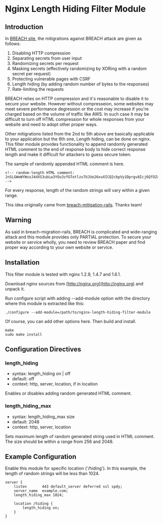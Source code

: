 
# Nginx Length Hiding Filter Module

## Introduction

In [BREACH site](http://breachattack.com/), the mitigrations against BREACH attack are given as follows:

1. Disabling HTTP compression
2. Separating secrets from user input
3. Randomizing secrets per request
4. Masking secrets (effectively randomizing by XORing with a random secret per request)
5. Protecting vulnerable pages with CSRF
6. Length hiding (by adding random number of bytes to the responses)
7. Rate-limiting the requests

BREACH relies on HTTP compression and it's reasonable to disable it to secure your website. However without compresseion, some websites may meet severe performance degression or the cost may increase if you're charged based on the volume of traffic like AWS. In such case it may be difficult to turn off HTML compression for whole responses from your website and need to adopt other proper ways.

Other mitigrations listed from the 2nd to 5th above are basically applicable to your application but the 6th one, Length hiding, can be done on nginx. This filter module provides functionality to append randomly generated HTML comment to the end of response body to hide correct response length and make it difficult for attackers to guess secure token.

The sample of randomly appended HTML comment is here.
```
<!-- random-length HTML comment: JnSLGWeWYWsoJ4dXS3ubLw3YOu3zfGTotlzx7UJUo26xuXICQ2cbpVy1Dprgv8Icj6QfOZx2Ptp9HxCVoevTxhKzMzV6xeYXao0oCngRWJRb4Tvive1iBAXLzrHlLg6jKwNKXrct0tJuA2TvWIRVIng6UoffIbCQLPbi63PwmWemOxVi6m3CPa6hCbAK2CaBR1jLux7UJa4WNN4H0yIDMElMglWWouY5m5FUqAn0afMmtErj0zkA2LMWxisZRES38XLoYycySmaBrIih5IixUsJFR0ei4uZ0IifgV5SnitoNzMusSQem9npObHuU2HKApneAjwnFdPSQZA9sRdSOE8agDI05P832mV1JIcOjsg0FgzxvSG7UEX0HdqBqp2jPOYYW0k5gGtmkiXWydRJfn9lGomxReUeqq2Aec69gplEM6a8aqH5TFgXrGK8jcaPISQlsKkMxJQ7Fp6fVDbmI59xCIvlk -->
```
For every response, length of the random strings will vary within a given range.

This idea originally came from [breach-mitigation-rails](https://github.com/meldium/breach-mitigation-rails/). Thanks team!

## Warning

As said in breach-migration-rails, BREACH is complicated and wide-ranging attack and this module provides only PARTIAL protection. To secure your website or service wholly, you need to review BREACH paper and find proper way according to your own website or service.

## Installation

This filter module is tested with nginx 1.2.9, 1.4.7 and 1.6.1.

Download nginx sources from [http://nginx.org](http://nginx.org) and unpack it.

Run configure script with adding --add-module option with the directory where this module is extracted like this:
```
./configure --add-module=/path/to/nginx-length-hiding-filter-module
```
Of course, you can add other options here. Then build and install.
```
make
sudo make install
```

## Configuration Directives


### length_hiding

* syntax: length_hiding on | off
* default: off
* context: http, server, location, if in location

Enables or disables adding random generated HTML comment.

### length_hiding_max 

* syntax: length_hiding_max size
* default: 2048
* context: http, server, location

Sets maximum length of random generated string used in HTML comment. The size should be within a range from 256 and 2048.

## Example Configuration

Enable this module for specific location ('/hiding'). In this example, the length of random strings will be less than 1024.
```
server {
    listen       443 default_server deferred ssl spdy;
    server_name  example.com;
    length_hiding_max 1024;

    location /hiding {
        length_hiding on;
    }
}
```

